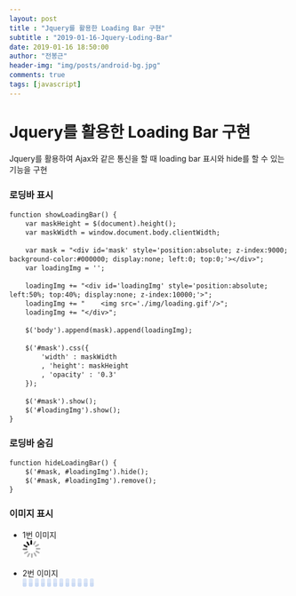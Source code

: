 ```yaml
---
layout: post
title : "Jquery를 활용한 Loading Bar 구현"
subtitle : "2019-01-16-Jquery-Loding-Bar"
date: 2019-01-16 18:50:00
author: "전봉근"
header-img: "img/posts/android-bg.jpg"
comments: true
tags: [javascript]
---
```


Jquery를 활용한 Loading Bar 구현
=========
Jquery를 활용하여 Ajax와 같은 통신을 할 때 loading bar 표시와 hide를 할 수 있는 기능을 구현

### 로딩바 표시
```
function showLoadingBar() {
    var maskHeight = $(document).height();
    var maskWidth = window.document.body.clientWidth;

    var mask = "<div id='mask' style='position:absolute; z-index:9000; background-color:#000000; display:none; left:0; top:0;'></div>";
    var loadingImg = '';

    loadingImg += "<div id='loadingImg' style='position:absolute; left:50%; top:40%; display:none; z-index:10000;'>";
    loadingImg += "    <img src='./img/loading.gif'/>";
    loadingImg += "</div>";

    $('body').append(mask).append(loadingImg);

    $('#mask').css({
        'width' : maskWidth
        , 'height': maskHeight
        , 'opacity' : '0.3'
    });

    $('#mask').show();
    $('#loadingImg').show();
}
```

### 로딩바 숨김
```
function hideLoadingBar() {
    $('#mask, #loadingImg').hide();
    $('#mask, #loadingImg').remove();
}
```

### 이미지 표시
- 1번 이미지  
  ![tool-vscode-1](/img/posts/javascript/jquery/jquery-loading-1.gif)

- 2번 이미지  
  ![tool-vscode-1](/img/posts/javascript/jquery/jquery-loading-2.gif)